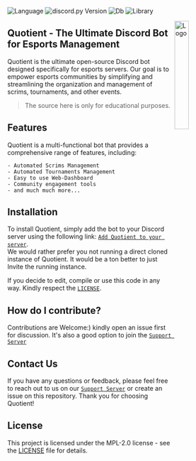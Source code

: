 ![Language](https://img.shields.io/badge/lang-Python%203.8-green)
![discord.py Version](https://img.shields.io/badge/lib-discord.py%202.0-blue)
![Db](https://img.shields.io/badge/db-PostgreSQL-blue)
![Library](https://img.shields.io/badge/orm-Tortoise%20ORM-purple)

<img align="right" src="https://cdn.discordapp.com/attachments/782161513825042462/937419510447751249/quotient.png" alt="Logo" width="25%">

## Quotient - The Ultimate Discord Bot for Esports Management


Quotient is the ultimate open-source Discord bot designed specifically for esports servers. Our goal is to empower esports communities by simplifying and streamlining the organization and management of scrims, tournaments, and other events.
> The source here is only for educational purposes.

## Features
Quotient is a multi-functional bot that provides a comprehensive range of features, including:
```
- Automated Scrims Management
- Automated Tournaments Management
- Easy to use Web-Dashboard
- Community engagement tools
- and much much more...
```
## Installation
To install Quotient, simply add the bot to your Discord server using the following link: [`Add Quotient to your server`](https://discord.com/oauth2/authorize?client_id=746348747918934096&scope=applications.commands%20bot&permissions=536737213566). <br>
We would rather prefer you not running a direct cloned instance of Quotient. It would be a ton better to just Invite the running instance.

If you decide to edit, compile or use this code in any way. Kindly respect the [`LICENSE`](LICENSE).

## How do I contribute?

Contributions are Welcome:) kindly open an issue first for discussion.
It's also a good option to join the [`Support Server`](https://discord.gg/aBM5xz6) 

## Contact Us
If you have any questions or feedback, please feel free to reach out to us on our [`Support Server`](https://discord.gg/aBM5xz6) or create an issue on this repository. Thank you for choosing Quotient!

## License
This project is licensed under the MPL-2.0 license - see the [LICENSE](LICENSE) file for details.



